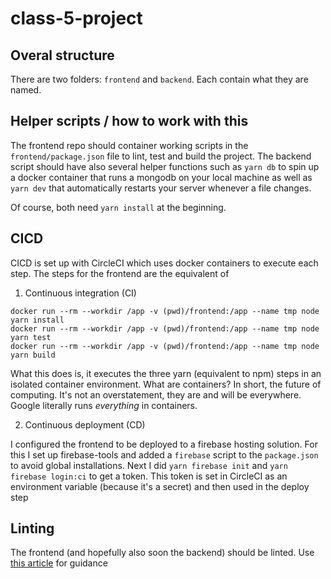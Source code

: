 # class-5-project

## Overal structure

There are two folders: `frontend` and `backend`. Each contain what they are named. 

## Helper scripts / how to work with this

The frontend repo should container working scripts in the `frontend/package.json` file
to lint, test and build the project. 
The backend script should have also several helper functions such as `yarn db` to spin
up a docker container that runs a mongodb on your local machine as well as `yarn dev`
that automatically restarts your server whenever a file changes. 

Of course, both need `yarn install` at the beginning. 

## CICD

CICD is set up with CircleCI which uses docker containers to execute each step. The steps for the frontend are the equivalent of

1. Continuous integration (CI)
 
```
docker run --rm --workdir /app -v (pwd)/frontend:/app --name tmp node yarn install
docker run --rm --workdir /app -v (pwd)/frontend:/app --name tmp node yarn test
docker run --rm --workdir /app -v (pwd)/frontend:/app --name tmp node yarn build
```

What this does is, it executes the three yarn (equivalent to npm) steps in an isolated container environment. What are containers? In short, the future of computing. It's not an overstatement, they are and will be everywhere. Google literally runs *everything* in containers. 

2. Continuous deployment (CD)

I configured the frontend to be deployed to a firebase hosting solution. For this I set up firebase-tools and added a `firebase` script to the `package.json` to avoid global installations. Next I did
`yarn firebase init` and 
`yarn firebase login:ci` to get a token. This token is set in CircleCI as an environment variable (because it's a secret) and then used in the deploy step 

## Linting

The frontend (and hopefully also soon the backend) should be linted. Use [this article](https://medium.com/@pppped/extend-create-react-app-with-airbnbs-eslint-config-prettier-flow-and-react-testing-library-96627e9a9672) for guidance

